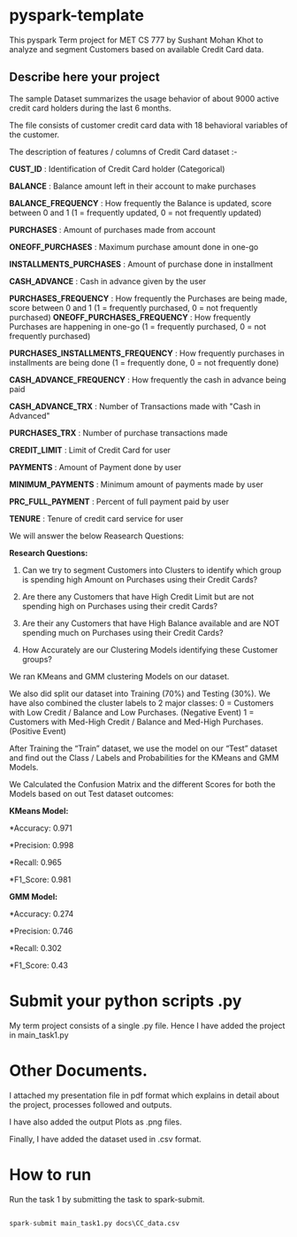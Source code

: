 # pyspark-template

This pyspark Term project for MET CS 777 by Sushant Mohan Khot to analyze and segment Customers based on available Credit Card data.


## Describe here your project

The sample Dataset summarizes the usage behavior of about 9000 active credit card holders during the last 6 months. 

The file consists of customer credit card data with 18 behavioral variables of the customer.

The description of features / columns of Credit Card dataset :-

**CUST_ID** : Identification of Credit Card holder (Categorical)

**BALANCE** : Balance amount left in their account to make purchases

**BALANCE_FREQUENCY** : How frequently the Balance is updated, score between 0 and 1 (1 = frequently updated, 0 = not frequently updated)

**PURCHASES** : Amount of purchases made from account

**ONEOFF_PURCHASES** : Maximum purchase amount done in one-go

**INSTALLMENTS_PURCHASES** : Amount of purchase done in installment

**CASH_ADVANCE** : Cash in advance given by the user

**PURCHASES_FREQUENCY** : How frequently the Purchases are being made, score between 0 and 1 
(1 = frequently purchased, 0 = not frequently purchased)
**ONEOFF_PURCHASES_FREQUENCY** : How frequently Purchases are happening in one-go (1 = frequently purchased, 0 = not frequently purchased)

**PURCHASES_INSTALLMENTS_FREQUENCY** : How frequently purchases in installments are being done (1 = frequently done, 0 = not frequently done)

**CASH_ADVANCE_FREQUENCY** : How frequently the cash in advance being paid

**CASH_ADVANCE_TRX** : Number of Transactions made with "Cash in Advanced"

**PURCHASES_TRX** : Number of purchase transactions made

**CREDIT_LIMIT** : Limit of Credit Card for user

**PAYMENTS** : Amount of Payment done by user

**MINIMUM_PAYMENTS** : Minimum amount of payments made by user

**PRC_FULL_PAYMENT** : Percent of full payment paid by user

**TENURE** : Tenure of credit card service for user


We will answer the below Reasearch Questions:

**Research Questions:**

1. Can we try to segment Customers into Clusters to identify which group is spending high Amount on Purchases using their Credit Cards?

2. Are there any Customers that have High Credit Limit but are not spending high on Purchases using their credit Cards?

3. Are their any Customers that have High Balance available and are NOT spending much on Purchases using their Credit Cards?

4. How Accurately are our Clustering Models identifying these Customer groups?

We ran KMeans and GMM clustering Models on our dataset.

We also did split our dataset into Training (70%) and Testing (30%). We have also combined the cluster labels to 2 major classes:
0 = Customers with Low Credit / Balance and Low Purchases. (Negative Event)
1 = Customers with Med-High Credit / Balance and Med-High Purchases. (Positive Event)

After Training the “Train” dataset, we use the model on our “Test” dataset and find out the Class / Labels and Probabilities for the KMeans and GMM Models.

We Calculated the Confusion Matrix and the different Scores for both the Models based on out Test dataset outcomes:

**KMeans Model:**

*Accuracy: 0.971

*Precision: 0.998

*Recall: 0.965

*F1_Score: 0.981


**GMM Model:**

*Accuracy: 0.274

*Precision: 0.746

*Recall: 0.302

*F1_Score: 0.43


# Submit your python scripts .py 

My term project consists of a single .py file. Hence I have added the project in main_task1.py

# Other Documents. 

I attached my presentation file in pdf format which explains in detail about the project, processes followed and outputs.

I have also added the output Plots as .png files. 

Finally, I have added the dataset used in .csv format.


# How to run  

Run the task 1 by submitting the task to spark-submit. 


```python

spark-submit main_task1.py docs\CC_data.csv

```




